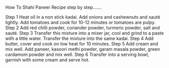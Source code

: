 How To Shahi Paneer Recipe step by step.......

Step 1
Heat oil in a non stick kadai. Add onions and cashewnuts and sauté lightly. Add tomatoes and cook for 10-12 minutes or tomatoes are pulpy.
Step 2
Add red chilli powder, coriander powder, turmeric powder, salt and sauté.
Step 3
Transfer this mixture into a mixer jar, cool and grind to a paste with a little water. Transfer the mixture into the same kadai.
Step 4
Add butter, cover and cook on low heat for 10 minutes.
Step 5
Add cream and mix well. Add paneer, kasoori methi powder, garam masala powder, green cardamom powder and mix well.
Step 6
Transfer into a serving bowl, garnish with some cream and serve hot.

